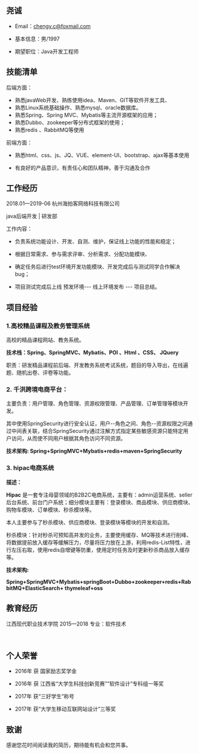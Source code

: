 ## 尧诚

- Email：[chengy.c@foxmail.com](mailto:chengy.c@foxmail.com)

- 基本信息：男/1997

- 期望职位：Java开发工程师

  

## **技能清单**

后端方面：

- 熟悉javaWeb开发、熟练使用idea、Maven、GIT等软件开发工具、
- 熟悉Linux系统基础操作、熟悉mysql、oracle数据库。
- 熟悉Spring、Spring MVC、Mybatis等主流开源框架的应用；
- 熟悉Dubbo、zookeeper等分布式框架的使用；
- 熟悉redis 、RabbitMQ等使用


前端方面：

- 熟悉html、css、js、JQ、VUE、element-UI、bootstrap、ajax等基本使用

- 有良好的产品意识，有责任心和团队精神，善于沟通及合作



##   **工作经历**   

2018.01—2019-06    杭州海拍客网络科技有限公司

java后端开发 \| 研发部  

工作内容：

- 负责系统功能设计、开发、自测、维护，保证线上功能的性能和稳定；

- 根据日常需求、参与需求评审、分析需求、分配功能模块、

- 确定任务后进行test环境开发功能模块、开发完成后与测试同学合作解决bug；

- 项目测试完成后上线 预发环境--- 线上环境发布 --- 项目总结。

  

## 项目经验



### 1.高校精品课程及教务管理系统

高校的精品课程网站、教务系统。

**技术栈：Spring、SpringMVC、Mybatis、POI 、Html 、CSS、 JQuery**

职责：研发精品课程前后端、开发教务系统考试系统，题目的导入导出，在线遍题、随机出卷、评卷等功能。

### **2.**  **千洪跨境电商平台：**


主要负责：用户管理、角色管理、资源权限管理、产品管理、订单管理等模块开发。

其中使用SpringSecurity进行安全认证，用户--角色之间、角色--资源权限之间通过中间表关联，结合SpringSecurity通过注解方式指定某些敏感资源只能特定用户访问，从而使不同用户根据其角色访问不同资源。

**技术架构: Spring+SpringMVC+Mybatis+redis+maven+SpringSecurity**

 

###    **3. hipac电商系统**   

**描述：** 

**Hipac** 是一套专注母婴领域的B2B2C电商系统，主要有：admin运营系统、seller后台系统、前台门户系统；细分模块主要有：登录模块、商品模块、供应商模块、购物车模块、订单模块、秒杀模块等。

本人主要参与了秒杀模块、供应商模块、登录模块等模块的开发和自测。 

秒杀模块：针对秒杀可预知高并发的业务，主要使用缓存、MQ等技术进行削峰、将数据提前放入缓存等缓解压力，尽量将压力放在上游，利用redis-List特性，进行左压右取，使用redis自增键等防重，使用定时任务及时更新秒杀商品放入缓存等。

**技术架构:**

**Spring+SpringMVC+Mybatis+springBoot+Dubbo+zookeeper+redis+RabbitMQ+ElasticSearch+ thymeleaf+oss**



## 教育经历

江西现代职业技术学院      2015—2018            专业：软件技术

​    

##  个人荣誉

- 2016年 获 国家励志奖学金

- 2016年 获 江西省“大学生科技创新竞赛””软件设计”专科组一等奖

- 2017年 获“三好学生”称号

- 2017年 获“大学生移动互联网站设计”三等奖

  

## 致谢

感谢您花时间阅读我的简历，期待能有机会和您共事。





 

 

 

  
